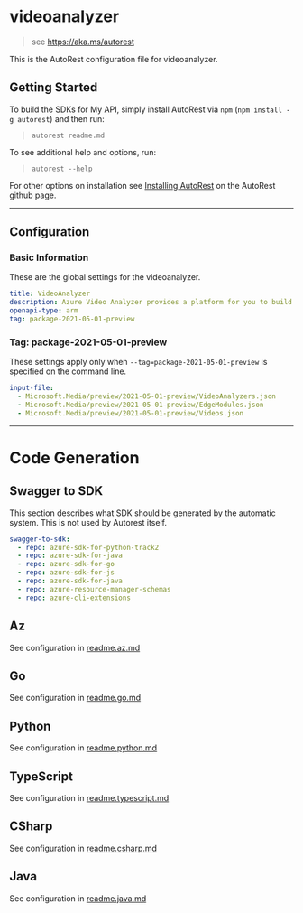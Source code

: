 # videoanalyzer

> see https://aka.ms/autorest

This is the AutoRest configuration file for videoanalyzer.

## Getting Started

To build the SDKs for My API, simply install AutoRest via `npm` (`npm install -g autorest`) and then run:

> `autorest readme.md`

To see additional help and options, run:

> `autorest --help`

For other options on installation see [Installing AutoRest](https://aka.ms/autorest/install) on the AutoRest github page.

---

## Configuration

### Basic Information

These are the global settings for the videoanalyzer.

```yaml
title: VideoAnalyzer
description: Azure Video Analyzer provides a platform for you to build intelligent video applications that span the edge and the cloud
openapi-type: arm
tag: package-2021-05-01-preview
```

### Tag: package-2021-05-01-preview

These settings apply only when `--tag=package-2021-05-01-preview` is specified on the command line.

```yaml $(tag) == 'package-2021-05-01-preview'
input-file:
  - Microsoft.Media/preview/2021-05-01-preview/VideoAnalyzers.json
  - Microsoft.Media/preview/2021-05-01-preview/EdgeModules.json
  - Microsoft.Media/preview/2021-05-01-preview/Videos.json
```

---

# Code Generation

## Swagger to SDK

This section describes what SDK should be generated by the automatic system.
This is not used by Autorest itself.

```yaml $(swagger-to-sdk)
swagger-to-sdk:
  - repo: azure-sdk-for-python-track2
  - repo: azure-sdk-for-java
  - repo: azure-sdk-for-go
  - repo: azure-sdk-for-js
  - repo: azure-sdk-for-java
  - repo: azure-resource-manager-schemas
  - repo: azure-cli-extensions
```

## Az

See configuration in [readme.az.md](./readme.az.md)

## Go

See configuration in [readme.go.md](./readme.go.md)

## Python

See configuration in [readme.python.md](./readme.python.md)

## TypeScript

See configuration in [readme.typescript.md](./readme.typescript.md)

## CSharp

See configuration in [readme.csharp.md](./readme.csharp.md)

## Java

See configuration in [readme.java.md](./readme.java.md)


